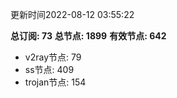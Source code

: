 更新时间2022-08-12 03:55:22

**总订阅: 73**
**总节点: 1899**
**有效节点: 642**
- v2ray节点: 79
- ss节点: 409
- trojan节点: 154
